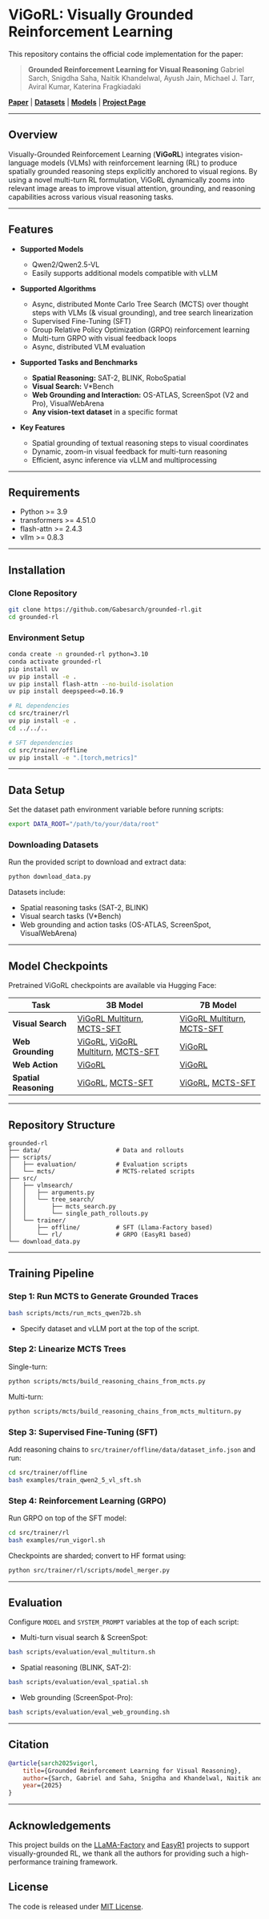 # ViGoRL: Visually Grounded Reinforcement Learning

This repository contains the official code implementation for the paper:

> **Grounded Reinforcement Learning for Visual Reasoning**
> Gabriel Sarch, Snigdha Saha, Naitik Khandelwal, Ayush Jain, Michael J. Tarr, Aviral Kumar, Katerina Fragkiadaki

[**Paper**](https://arxiv.org/abs/2505.23678) | [**Datasets**](https://huggingface.co/datasets/gsarch/vigorl_datasets) | [**Models**](https://huggingface.co/collections/gsarch/vigorl-6855655677fd6ff5864f65f2) | [**Project Page**](https://visually-grounded-rl.github.io/)

---

## Overview

Visually-Grounded Reinforcement Learning (**ViGoRL**) integrates vision-language models (VLMs) with reinforcement learning (RL) to produce spatially grounded reasoning steps explicitly anchored to visual regions. By using a novel multi-turn RL formulation, ViGoRL dynamically zooms into relevant image areas to improve visual attention, grounding, and reasoning capabilities across various visual reasoning tasks.

---

## Features

* **Supported Models**

  * Qwen2/Qwen2.5-VL
  * Easily supports additional models compatible with vLLM

* **Supported Algorithms**

  * Async, distributed Monte Carlo Tree Search (MCTS) over thought steps with VLMs (& visual grounding), and tree search linearization
  * Supervised Fine-Tuning (SFT)
  * Group Relative Policy Optimization (GRPO) reinforcement learning
  * Multi-turn GRPO with visual feedback loops
  * Async, distributed VLM evaluation 

* **Supported Tasks and Benchmarks**

  * **Spatial Reasoning:** SAT-2, BLINK, RoboSpatial
  * **Visual Search:** V\*Bench
  * **Web Grounding and Interaction:** OS-ATLAS, ScreenSpot (V2 and Pro), VisualWebArena
  * **Any vision-text dataset** in a specific format

* **Key Features**

  * Spatial grounding of textual reasoning steps to visual coordinates
  * Dynamic, zoom-in visual feedback for multi-turn reasoning
  * Efficient, async inference via vLLM and multiprocessing

---

## Requirements

* Python >= 3.9
* transformers >= 4.51.0
* flash-attn >= 2.4.3
* vllm >= 0.8.3

---

## Installation

### Clone Repository

```bash
git clone https://github.com/Gabesarch/grounded-rl.git
cd grounded-rl
```

### Environment Setup

```bash
conda create -n grounded-rl python=3.10
conda activate grounded-rl
pip install uv
uv pip install -e .
uv pip install flash-attn --no-build-isolation
uv pip install deepspeed<=0.16.9

# RL dependencies
cd src/trainer/rl
uv pip install -e .
cd ../../..

# SFT dependencies
cd src/trainer/offline
uv pip install -e ".[torch,metrics]"
```

---

## Data Setup

Set the dataset path environment variable before running scripts:

```bash
export DATA_ROOT="/path/to/your/data/root"
```

### Downloading Datasets

Run the provided script to download and extract data:

```bash
python download_data.py
```

Datasets include:

* Spatial reasoning tasks (SAT-2, BLINK)
* Visual search tasks (V\*Bench)
* Web grounding and action tasks (OS-ATLAS, ScreenSpot, VisualWebArena)

---

## Model Checkpoints

Pretrained ViGoRL checkpoints are available via Hugging Face:

| Task                  | 3B Model                                                                                                                                                                                                                  | 7B Model                                                                                                                                                           |
| --------------------- | ------------------------------------------------------------------------------------------------------------------------------------------------------------------------------------------------------------------------- | ------------------------------------------------------------------------------------------------------------------------------------------------------------------ |
| **Visual Search**     | [ViGoRL Multiturn](https://huggingface.co/gsarch/ViGoRL-Multiturn-3b-Visual-Search), [MCTS-SFT](https://huggingface.co/gsarch/ViGoRL-Multiturn-MCTS-SFT-3b-Visual-Search)                                                        | [ViGoRL Multiturn](https://huggingface.co/gsarch/ViGoRL-Multiturn-7b-Visual-Search), [MCTS-SFT](https://huggingface.co/gsarch/ViGoRL-Multiturn-MCTS-SFT-7b-Visual-Search) |
| **Web Grounding**     | [ViGoRL](https://huggingface.co/gsarch/ViGoRL-3b-Web-Grounding), [ViGoRL Multiturn](https://huggingface.co/gsarch/ViGoRL-Multiturn-3b-Web-Grounding), [MCTS-SFT](https://huggingface.co/gsarch/ViGoRL-MCTS-SFT-3b-Web-Grounding) | [ViGoRL](https://huggingface.co/gsarch/ViGoRL-7b-Web-Grounding)                                                                                                    |
| **Web Action**        | [ViGoRL](https://huggingface.co/gsarch/ViGoRL-3b-Web-Action)                                                                                                                                                              | [ViGoRL](https://huggingface.co/gsarch/ViGoRL-7b-Web-Action)                                                                                                       |
| **Spatial Reasoning** | [ViGoRL](https://huggingface.co/gsarch/ViGoRL-3b-Spatial), [MCTS-SFT](https://huggingface.co/gsarch/ViGoRL-MCTS-SFT-3b-Spatial)                                                                                           | [ViGoRL](https://huggingface.co/gsarch/ViGoRL-7b-Spatial), [MCTS-SFT](https://huggingface.co/gsarch/ViGoRL-MCTS-SFT-7b-Spatial)                                    |

---

## Repository Structure

```
grounded-rl
├── data/                     # Data and rollouts
├── scripts/
│   ├── evaluation/           # Evaluation scripts
│   └── mcts/                 # MCTS-related scripts
├── src/
│   ├── vlmsearch/
│   │   ├── arguments.py
│   │   └── tree_search/
│   │       ├── mcts_search.py
│   │       └── single_path_rollouts.py
│   └── trainer/
│       ├── offline/          # SFT (Llama-Factory based)
│       └── rl/               # GRPO (EasyR1 based)
└── download_data.py
```

---

## Training Pipeline

### Step 1: Run MCTS to Generate Grounded Traces

```bash
bash scripts/mcts/run_mcts_qwen72b.sh
```

* Specify dataset and vLLM port at the top of the script.

### Step 2: Linearize MCTS Trees

Single-turn:

```bash
python scripts/mcts/build_reasoning_chains_from_mcts.py
```

Multi-turn:

```bash
python scripts/mcts/build_reasoning_chains_from_mcts_multiturn.py
```

### Step 3: Supervised Fine-Tuning (SFT)

Add reasoning chains to `src/trainer/offline/data/dataset_info.json` and run:

```bash
cd src/trainer/offline
bash examples/train_qwen2_5_vl_sft.sh
```

### Step 4: Reinforcement Learning (GRPO)

Run GRPO on top of the SFT model:

```bash
cd src/trainer/rl
bash examples/run_vigorl.sh
```

Checkpoints are sharded; convert to HF format using:

```bash
python src/trainer/rl/scripts/model_merger.py
```

---

## Evaluation

Configure `MODEL` and `SYSTEM_PROMPT` variables at the top of each script:

* Multi-turn visual search & ScreenSpot:

```bash
bash scripts/evaluation/eval_multiturn.sh
```

* Spatial reasoning (BLINK, SAT-2):

```bash
bash scripts/evaluation/eval_spatial.sh
```

* Web grounding (ScreenSpot-Pro):

```bash
bash scripts/evaluation/eval_web_grounding.sh
```

---

## Citation

```bibtex
@article{sarch2025vigorl,
    title={Grounded Reinforcement Learning for Visual Reasoning},
    author={Sarch, Gabriel and Saha, Snigdha and Khandelwal, Naitik and Jain, Ayush and Tarr, Michael J and Kumar, Aviral and Fragkiadaki, Katerina},
    year={2025}
}
```

---

## Acknowledgements
This project builds on the [LLaMA-Factory](https://github.com/hiyouga/LLaMA-Factory) and [EasyR1](https://github.com/hiyouga/EasyR1) projects to support visually-grounded RL, we thank all the authors for providing such a high-performance training framework.

## License

The code is released under [MIT License](LICENSE).
